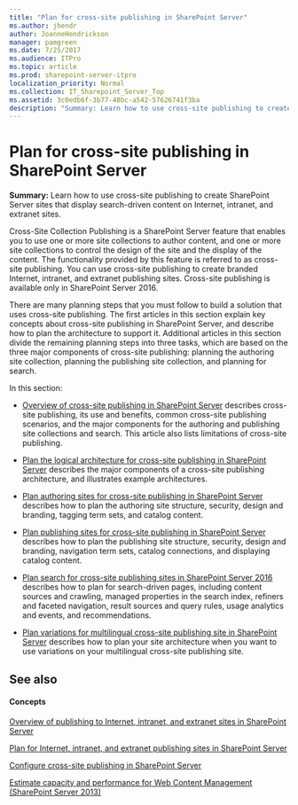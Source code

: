 ```yaml
---
title: "Plan for cross-site publishing in SharePoint Server"
ms.author: jhendr
author: JoanneHendrickson
manager: pamgreen
ms.date: 7/25/2017
ms.audience: ITPro
ms.topic: article
ms.prod: sharepoint-server-itpro
localization_priority: Normal
ms.collection: IT_Sharepoint_Server_Top
ms.assetid: 3c0edb6f-3b77-48bc-a542-57626741f3ba
description: "Summary: Learn how to use cross-site publishing to create SharePoint Server sites that display search-driven content on Internet, intranet, and extranet sites."
---
```


# Plan for cross-site publishing in SharePoint Server

 **Summary:** Learn how to use cross-site publishing to create SharePoint Server sites that display search-driven content on Internet, intranet, and extranet sites. 
  
Cross-Site Collection Publishing is a SharePoint Server feature that enables you to use one or more site collections to author content, and one or more site collections to control the design of the site and the display of the content. The functionality provided by this feature is referred to as cross-site publishing. You can use cross-site publishing to create branded Internet, intranet, and extranet publishing sites. Cross-site publishing is available only in SharePoint Server 2016.
  
There are many planning steps that you must follow to build a solution that uses cross-site publishing. The first articles in this section explain key concepts about cross-site publishing in SharePoint Server, and describe how to plan the architecture to support it. Additional articles in this section divide the remaining planning steps into three tasks, which are based on the three major components of cross-site publishing: planning the authoring site collection, planning the publishing site collection, and planning for search.
  
In this section:
  
- [Overview of cross-site publishing in SharePoint Server](overview-of-cross-site-publishing.md) describes cross-site publishing, its use and benefits, common cross-site publishing scenarios, and the major components for the authoring and publishing site collections and search. This article also lists limitations of cross-site publishing. 
    
- [Plan the logical architecture for cross-site publishing in SharePoint Server](plan-the-logical-architecture-for-cross-site-publishing.md) describes the major components of a cross-site publishing architecture, and illustrates example architectures. 
    
- [Plan authoring sites for cross-site publishing in SharePoint Server](plan-sharepoint-authoring-sites-for-cross-site-publishing.md) describes how to plan the authoring site structure, security, design and branding, tagging term sets, and catalog content. 
    
- [Plan publishing sites for cross-site publishing in SharePoint Server](plan-sharepoint-publishing-sites-for-cross-site-publishing.md) describes how to plan the publishing site structure, security, design and branding, navigation term sets, catalog connections, and displaying catalog content. 
    
- [Plan search for cross-site publishing sites in SharePoint Server 2016](plan-search-for-sharepoint-cross-site-publishing-sites.md) describes how to plan for search-driven pages, including content sources and crawling, managed properties in the search index, refiners and faceted navigation, result sources and query rules, usage analytics and events, and recommendations. 
    
- [Plan variations for multilingual cross-site publishing site in SharePoint Server](plan-variations-for-multilingual-cross-site-publishing-site.md) describes how to plan your site architecture when you want to use variations on your multilingual cross-site publishing site. 
    
## See also

#### Concepts

[Overview of publishing to Internet, intranet, and extranet sites in SharePoint Server](overview-of-publishing-to-internet-intranet-and-extranet-sites.md)
  
[Plan for Internet, intranet, and extranet publishing sites in SharePoint Server](plan-for-internet-intranet-and-extranet-publishing-sites.md)
  
[Configure cross-site publishing in SharePoint Server](configure-cross-site-publishing.md)
  
[Estimate capacity and performance for Web Content Management (SharePoint Server 2013)](web-content-management-capacity-and-performance.md)

